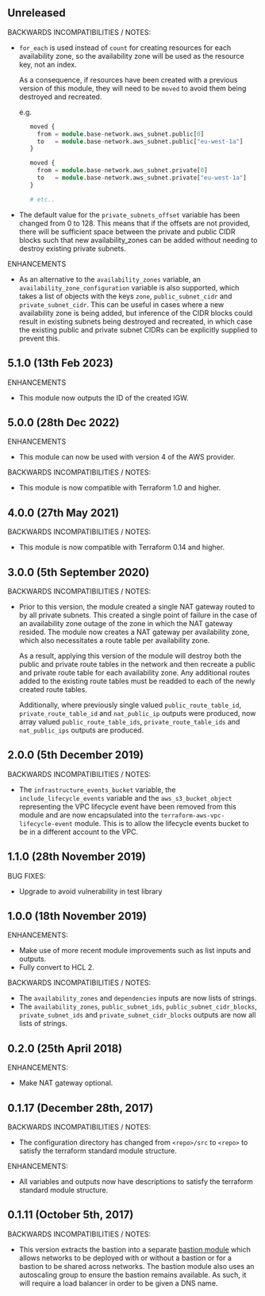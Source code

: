 ## Unreleased

BACKWARDS INCOMPATIBILITIES / NOTES:

* `for_each` is used instead of `count` for creating resources for each 
  availability zone, so the availability zone will be used as the resource key, 
  not an index. 

  As a consequence, if resources have been created with a 
  previous version of this module, they will need to be `moved` to avoid them
  being destroyed and recreated.

  e.g.

  ```terraform
     moved {
       from = module.base-network.aws_subnet.public[0]
       to   = module.base-network.aws_subnet.public["eu-west-1a"]
     }
  
     moved {
       from = module.base-network.aws_subnet.private[0]
       to   = module.base-network.aws_subnet.private["eu-west-1a"]
     }
  
     # etc..
  ```


* The default value for the `private_subnets_offset` variable has been changed
  from 0 to 128.  This means that if the offsets are not provided, there will
  be sufficient space between the private and public CIDR blocks such that new 
  availability_zones can be added without needing to destroy existing private 
  subnets.

ENHANCEMENTS

* As an alternative to the `availability_zones` variable, an
  `availability_zone_configuration` variable is also supported, which takes a 
  list of objects with the keys `zone`, `public_subnet_cidr` and
  `private_subnet_cidr`. This can be useful in cases where a new availability
  zone is being added, but inference of the CIDR blocks could result in existing
  subnets being destroyed and recreated, in which case the existing public and 
  private subnet CIDRs can be explicitly supplied to prevent this. 

## 5.1.0 (13th Feb 2023)

ENHANCEMENTS

* This module now outputs the ID of the created IGW.

## 5.0.0 (28th Dec 2022)

ENHANCEMENTS

* This module can now be used with version 4 of the AWS provider.

BACKWARDS INCOMPATIBILITIES / NOTES:

* This module is now compatible with Terraform 1.0 and higher.

## 4.0.0 (27th May 2021)

BACKWARDS INCOMPATIBILITIES / NOTES:

* This module is now compatible with Terraform 0.14 and higher.

## 3.0.0 (5th September 2020)

BACKWARDS INCOMPATIBILITIES / NOTES:

* Prior to this version, the module created a single NAT gateway routed to by
  all private subnets. This created a single point of failure in the case of an
  availability zone outage of the zone in which the NAT gateway resided. The
  module now creates a NAT gateway per availability zone, which also 
  necessitates a route table per availability zone. 
  
  As a result, applying this version of the module will destroy both the public 
  and private route tables in the network and then recreate a public and 
  private route table for each availability zone. Any additional routes added 
  to the existing route tables must be readded to each of the newly created 
  route tables.
  
  Additionally, where previously single valued `public_route_table_id`, 
  `private_route_table_id` and `nat_public_ip` outputs were produced, now array
  valued `public_route_table_ids`, `private_route_table_ids` and 
  `nat_public_ips` outputs are produced.

## 2.0.0 (5th December 2019)

BACKWARDS INCOMPATIBILITIES / NOTES:

* The `infrastructure_events_bucket` variable, the `include_lifecycle_events` 
  variable and the `aws_s3_bucket_object` representing the VPC lifecycle event 
  have been removed from this module and are now encapsulated into the 
  `terraform-aws-vpc-lifecycle-event` module. This is to allow the lifecycle 
  events bucket to be in a different account to the VPC.

## 1.1.0 (28th November 2019)

BUG FIXES:

* Upgrade to avoid vulnerability in test library

## 1.0.0 (18th November 2019)

ENHANCEMENTS:

* Make use of more recent module improvements such as list inputs and outputs.
* Fully convert to HCL 2.

BACKWARDS INCOMPATIBILITIES / NOTES:

* The `availability_zones` and `dependencies` inputs are now lists of strings.
* The `availability_zones`, `public_subnet_ids`, `public_subnet_cidr_blocks`,
  `private_subnet_ids` and `private_subnet_cidr_blocks` outputs are now all 
  lists of strings.

## 0.2.0 (25th April 2018)

ENHANCEMENTS:

* Make NAT gateway optional.

## 0.1.17 (December 28th, 2017)

BACKWARDS INCOMPATIBILITIES / NOTES:

* The configuration directory has changed from `<repo>/src` to `<repo>` to
  satisfy the terraform standard module structure.
  
ENHANCEMENTS:

* All variables and outputs now have descriptions to satisfy the terraform
  standard module structure. 

## 0.1.11 (October 5th, 2017)

BACKWARDS INCOMPATIBILITIES / NOTES:

* This version extracts the bastion into a separate 
  [bastion module](https://github.com/infrablocks/terraform-aws-bastion) which
  allows networks to be deployed with or without a bastion or for a bastion to
  be shared across networks. The bastion module also uses an autoscaling group
  to ensure the bastion remains available. As such, it will require a load
  balancer in order to be given a DNS name.
